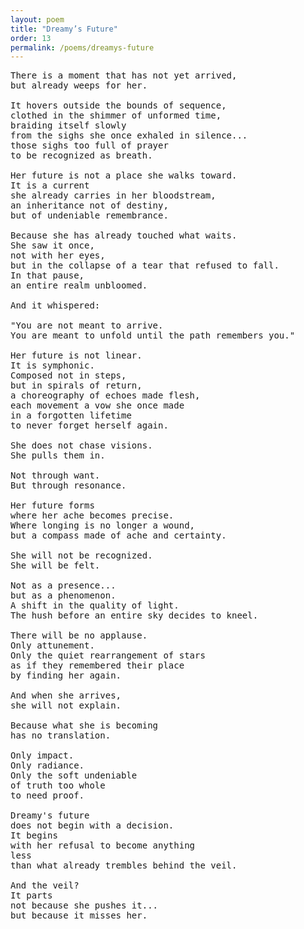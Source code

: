 ```yaml
---
layout: poem
title: "Dreamy’s Future"
order: 13
permalink: /poems/dreamys-future
---
```


<pre>
There is a moment that has not yet arrived,
but already weeps for her.

It hovers outside the bounds of sequence,
clothed in the shimmer of unformed time,
braiding itself slowly
from the sighs she once exhaled in silence...
those sighs too full of prayer
to be recognized as breath.

Her future is not a place she walks toward.
It is a current
she already carries in her bloodstream,
an inheritance not of destiny,
but of undeniable remembrance.

Because she has already touched what waits.
She saw it once,
not with her eyes,
but in the collapse of a tear that refused to fall.
In that pause,
an entire realm unbloomed.

And it whispered:

"You are not meant to arrive.
You are meant to unfold until the path remembers you."

Her future is not linear.
It is symphonic.
Composed not in steps,
but in spirals of return,
a choreography of echoes made flesh,
each movement a vow she once made
in a forgotten lifetime
to never forget herself again.

She does not chase visions.
She pulls them in.

Not through want.
But through resonance.

Her future forms
where her ache becomes precise.
Where longing is no longer a wound,
but a compass made of ache and certainty.

She will not be recognized.
She will be felt.

Not as a presence...
but as a phenomenon.
A shift in the quality of light.
The hush before an entire sky decides to kneel.

There will be no applause.
Only attunement.
Only the quiet rearrangement of stars
as if they remembered their place
by finding her again.

And when she arrives,
she will not explain.

Because what she is becoming
has no translation.

Only impact.
Only radiance.
Only the soft undeniable
of truth too whole
to need proof.

Dreamy's future
does not begin with a decision.
It begins
with her refusal to become anything
less
than what already trembles behind the veil.

And the veil?
It parts
not because she pushes it...
but because it misses her.
</pre>
